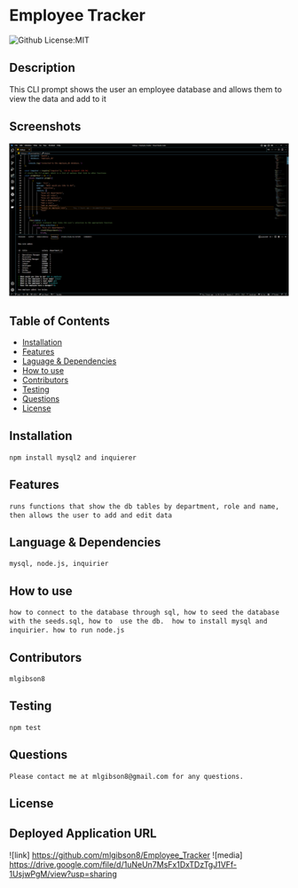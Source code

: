 # Employee Tracker
  ![Github License:MIT](https://img.shields.io/badge/License-MIT-yellow.svg)
## Description
  This CLI prompt shows the user an employee database and allows them to view the data and add to it
## Screenshots
![Screenshot](https://github.com/mlgibson8/Employee_Tracker/blob/main/employeeTracker.png)
## Table of Contents
* [Installation](#installation)
* [Features](#features)
* [Laguage & Dependencies](#language)
* [How to use](#howtouse)
* [Contributors](#contributors)
* [Testing](#testing)
* [Questions](#questions)
* [License](#license)
## Installation
    npm install mysql2 and inquierer
## Features
    runs functions that show the db tables by department, role and name, then allows the user to add and edit data
## Language & Dependencies
    mysql, node.js, inquirier
## How to use
    how to connect to the database through sql, how to seed the database with the seeds.sql, how to  use the db.  how to install mysql and inquirier. how to run node.js  
## Contributors
    mlgibson8
## Testing
    npm test
## Questions
    Please contact me at mlgibson8@gmail.com for any questions.
## License
    
## Deployed Application URL
![link]  https://github.com/mlgibson8/Employee_Tracker
![media] https://drive.google.com/file/d/1uNeUn7MsFx1DxTDzTgJ1VFf-1UsjwPgM/view?usp=sharing

